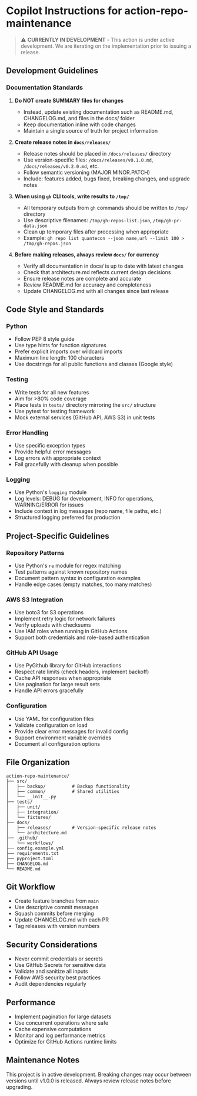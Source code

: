 # Copilot Instructions for action-repo-maintenance

> ⚠️ **CURRENTLY IN DEVELOPMENT** - This action is under active development. We are iterating on the implementation prior to issuing a release.

## Development Guidelines

### Documentation Standards

1. **Do NOT create SUMMARY files for changes**
   - Instead, update existing documentation such as README.md, CHANGELOG.md, and files in the docs/ folder
   - Keep documentation inline with code changes
   - Maintain a single source of truth for project information

2. **Create release notes in `docs/releases/`**
   - Release notes should be placed in `/docs/releases/` directory
   - Use version-specific files: `/docs/releases/v0.1.0.md`, `/docs/releases/v0.2.0.md`, etc.
   - Follow semantic versioning (MAJOR.MINOR.PATCH)
   - Include: features added, bugs fixed, breaking changes, and upgrade notes

3. **When using `gh` CLI tools, write results to `/tmp/`**
   - All temporary outputs from `gh` commands should be written to `/tmp/` directory
   - Use descriptive filenames: `/tmp/gh-repos-list.json`, `/tmp/gh-pr-data.json`
   - Clean up temporary files after processing when appropriate
   - Example: `gh repo list quantecon --json name,url --limit 100 > /tmp/gh-repos.json`

4. **Before making releases, always review `docs/` for currency**
   - Verify all documentation in docs/ is up to date with latest changes
   - Check that architecture.md reflects current design decisions
   - Ensure release notes are complete and accurate
   - Review README.md for accuracy and completeness
   - Update CHANGELOG.md with all changes since last release

## Code Style and Standards

### Python

- Follow PEP 8 style guide
- Use type hints for function signatures
- Prefer explicit imports over wildcard imports
- Maximum line length: 100 characters
- Use docstrings for all public functions and classes (Google style)

### Testing

- Write tests for all new features
- Aim for >80% code coverage
- Place tests in `tests/` directory mirroring the `src/` structure
- Use pytest for testing framework
- Mock external services (GitHub API, AWS S3) in unit tests

### Error Handling

- Use specific exception types
- Provide helpful error messages
- Log errors with appropriate context
- Fail gracefully with cleanup when possible

### Logging

- Use Python's `logging` module
- Log levels: DEBUG for development, INFO for operations, WARNING/ERROR for issues
- Include context in log messages (repo name, file paths, etc.)
- Structured logging preferred for production

## Project-Specific Guidelines

### Repository Patterns

- Use Python's `re` module for regex matching
- Test patterns against known repository names
- Document pattern syntax in configuration examples
- Handle edge cases (empty matches, too many matches)

### AWS S3 Integration

- Use boto3 for S3 operations
- Implement retry logic for network failures
- Verify uploads with checksums
- Use IAM roles when running in GitHub Actions
- Support both credentials and role-based authentication

### GitHub API Usage

- Use PyGithub library for GitHub interactions
- Respect rate limits (check headers, implement backoff)
- Cache API responses when appropriate
- Use pagination for large result sets
- Handle API errors gracefully

### Configuration

- Use YAML for configuration files
- Validate configuration on load
- Provide clear error messages for invalid config
- Support environment variable overrides
- Document all configuration options

## File Organization

```
action-repo-maintenance/
├── src/
│   ├── backup/          # Backup functionality
│   ├── common/          # Shared utilities
│   └── __init__.py
├── tests/
│   ├── unit/
│   ├── integration/
│   └── fixtures/
├── docs/
│   ├── releases/        # Version-specific release notes
│   └── architecture.md
├── .github/
│   └── workflows/
├── config.example.yml
├── requirements.txt
├── pyproject.toml
├── CHANGELOG.md
└── README.md
```

## Git Workflow

- Create feature branches from `main`
- Use descriptive commit messages
- Squash commits before merging
- Update CHANGELOG.md with each PR
- Tag releases with version numbers

## Security Considerations

- Never commit credentials or secrets
- Use GitHub Secrets for sensitive data
- Validate and sanitize all inputs
- Follow AWS security best practices
- Audit dependencies regularly

## Performance

- Implement pagination for large datasets
- Use concurrent operations where safe
- Cache expensive computations
- Monitor and log performance metrics
- Optimize for GitHub Actions runtime limits

## Maintenance Notes

This project is in active development. Breaking changes may occur between versions until v1.0.0 is released. Always review release notes before upgrading.
